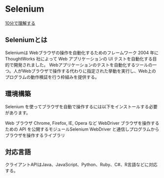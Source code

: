 # Selenium

[10分で理解する](https://qiita.com/Chanmoro/items/9a3c86bb465c1cce738a)

## Seleniumとは

Seleniumは Webブラウザの操作を自動化するためのフレームワーク
2004 年に ThoughtWorks 社によって Web アプリケーションの UI テストを自動化する目的で開発されました。
Webアプリケーションのテストを自動化するツールの一つ。人がWebブラウザで操作する代わりに指定された挙動を実行し、Web上のプログラムの動作検証を行う枠組みを提供する。

## 環境構築

Selenium を使ってブラウザを自動で操作するには以下をインストールする必要があります。

Web ブラウザ
Chrome, Firefox, IE, Opera など
WebDriver
ブラウザを操作するための API を公開するモジュールSelenium
WebDriver と通信しプログラムからブラウザを操作するライブラリ

## 対応言語

クライアントAPIはJava、JavaScript、Python、Ruby、C#、R言語などに対応する。
